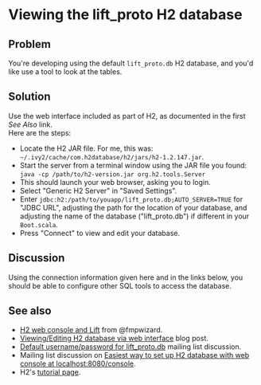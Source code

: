 Viewing the lift_proto H2 database
===================================

Problem
-------

You're developing using the default `lift_proto.db` H2 database, and you'd like use a tool to look at the tables.


Solution
---------

Use the web interface included as part of H2, as documented in the first _See Also_ link.  
Here are the steps:

* Locate the H2 JAR file.  For me, this was: `~/.ivy2/cache/com.h2database/h2/jars/h2-1.2.147.jar`.
* Start the server from a terminal window using the JAR file you found: `java -cp /path/to/h2-version.jar org.h2.tools.Server`
* This should launch your web browser, asking you to login.
* Select "Generic H2 Server" in "Saved Settings".
* Enter `jdbc:h2:/path/to/youapp/lift_proto.db;AUTO_SERVER=TRUE` for "JDBC URL", adjusting the path for the location of your database, and adjusting the name of the database ("lift_proto.db") if different in your `Boot.scala`.
* Press "Connect" to view and edit your database.

Discussion
----------

Using the connection information given here and in the links below, you should be able to configure other SQL tools to access the database.


See also
--------
* [H2 web console and Lift](https://fmpwizard.telegr.am/blog/lift-and-h2) from @fmpwizard.
* [Viewing/Editing H2 database via web interface](http://sofoklis.posterous.com/viewingediting-h2-database-via-web-interface) blog post.
* [Default username/password for lift_proto.db](https://groups.google.com/forum/?fromgroups#!topic/liftweb/Gna1OTha-MI) mailing list discussion.
* Mailing list discussion on [Easiest way to set up H2 database with web console at localhost:8080/console](https://groups.google.com/forum/?fromgroups#!topic/liftweb/4Tvfu9859e0).
* H2's [tutorial page](http://www.h2database.com/html/tutorial.html).

